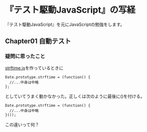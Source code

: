 『テスト駆動JavaScript』の写経
==============
『テスト駆動JavaScript』を元にJavaScriptの勉強をします。

## Chapter01 自動テスト
### 疑問に思ったこと
[strftime.js](chapter01/strftime.js)を作っているときに

    Date.prototype.strftime = (function() {
      //...中身は中略
    };

としていてうまく動かなかった。正しくは次のように最後に()を付ける。

    Date.prototype.strftime = (function() {
      //...中身は中略
    }());

この違いって何？